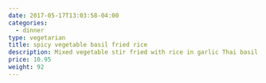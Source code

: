 ```yaml
---
date: 2017-05-17T13:03:58-04:00
categories:
  - dinner
type: vegetarian
title: spicy vegetable basil fried rice
description: Mixed vegetable stir fried with rice in garlic Thai basil sauce.
price: 10.95
weight: 92
---
```


